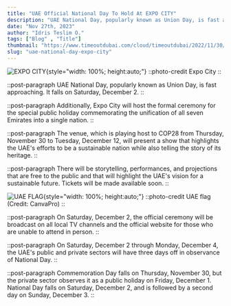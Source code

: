 ```yaml
---
title: "UAE Official National Day To Hold At EXPO CITY"
description: "UAE National Day, popularly known as Union Day, is fast approaching. It falls on Saturday, December 2"
date: "Nov 27th, 2023"
author: "Idris Teslim O."
tags: ["Blog" , "Title"]
thumbnail: "https://www.timeoutdubai.com/cloud/timeoutdubai/2022/11/30/Expo-Winter-City.jpg"
slug: "uae-national-day-expo-city"
---
```


![EXPO CITY](https://www.timeoutdubai.com/cloud/timeoutdubai/2022/11/30/Expo-Winter-City.jpg){style="width: 100%; height:auto;"}
::photo-credit
Expo City
::

::post-paragraph
UAE National Day, popularly known as Union Day, is fast approaching. It falls on Saturday, December 2.
::

::post-paragraph
Additionally, Expo City will host the formal ceremony for the special public holiday commemorating the unification of all seven Emirates into a single nation.
::

::post-paragraph
The venue, which is playing host to COP28 from Thursday, November 30 to Tuesday, December 12, will present a show that highlights the UAE's efforts to be a sustainable nation while also telling the story of its heritage.
::

::post-paragraph
There will be storytelling, performances, and projections that are free to the public and that will highlight the UAE's vision for a sustainable future. Tickets will be made available soon.
::

<!-- SECTION -->

![UAE FLAG](https://www.timeoutdubai.com/cloud/timeoutdubai/2022/09/29/EHtTYpXz-UAE-flag_3.jpg){style="width: 100%; height:auto;"}
::photo-credit
UAE flag (Credit: CanvaPro)
::

::post-paragraph
On Saturday, December 2, the official ceremony will be broadcast on all local TV channels and the official website for those who are unable to attend in person.
::

::post-paragraph
On Saturday, December 2 through Monday, December 4, the UAE's public and private sectors will have three days off in observance of National Day.
::

::post-paragraph
Commemoration Day falls on Thursday, November 30, but the private sector observes it as a public holiday on Friday, December 1. National Day falls on Saturday, December 2, and is followed by a second day on Sunday, December 3.
::